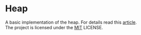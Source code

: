 # Heap 

A basic implementation of the heap. For details read this [article](https://www.geeksforgeeks.org/heap-in-c/).  
The project is licensed under the [MIT](LICENSE) LICENSE.
